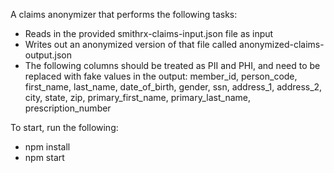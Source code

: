 A claims anonymizer that performs the following tasks:

- Reads in the provided smithrx-claims-input.json file as input
- Writes out an anonymized version of that file called anonymized-claims-output.json
- The following columns should be treated as PII and PHI, and need to be replaced with fake values in the output: member_id, person_code, first_name, last_name, date_of_birth, gender, ssn, address_1, address_2, city, state, zip, primary_first_name, primary_last_name, prescription_number

To start, run the following: 

- npm install
- npm start